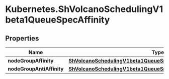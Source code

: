 # Kubernetes.ShVolcanoSchedulingV1beta1QueueSpecAffinity

## Properties

Name | Type | Description | Notes
------------ | ------------- | ------------- | -------------
**nodeGroupAffinity** | [**ShVolcanoSchedulingV1beta1QueueSpecAffinityNodeGroupAffinity**](ShVolcanoSchedulingV1beta1QueueSpecAffinityNodeGroupAffinity.md) |  | [optional] 
**nodeGroupAntiAffinity** | [**ShVolcanoSchedulingV1beta1QueueSpecAffinityNodeGroupAntiAffinity**](ShVolcanoSchedulingV1beta1QueueSpecAffinityNodeGroupAntiAffinity.md) |  | [optional] 


